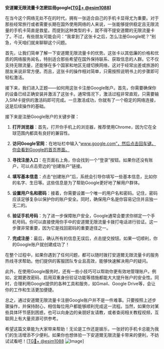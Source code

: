 **安道爾无限流量卡怎麽註冊google[[TG💪+ @esim1088](https://t.me/s/esim1088)]**

在当今这个网络无处不在的时代，拥有一张适合自己的手机卡显得尤为重要。对于那些经常旅行或者需要长期在国外使用网络的人来说，一张能够提供稳定且无限流量的手机卡简直是救星。而提到这种类型的卡，就不得不提安道爾的无限流量卡了。不过，有些朋友可能会问：“我拿到了这张卡之后，怎么注册Google呢？”别急，今天咱们就来聊聊这个问题。

首先，让我们简单了解一下安道爾无限流量卡的优势。这张卡以其低廉的价格和优质的网络服务闻名，特别适合那些希望在国外保持联系、获取信息的人群。它不仅支持无限流量，还能够在多个国家和地区无缝切换网络，这对于经常出差或旅游的朋友来说非常方便。而且，这张卡的操作相对简单，只需按照说明书上的步骤即可轻松激活。

接下来，我们进入正题——如何用这张卡注册Google账户。首先，你需要确保你的设备已经正确安装并激活了这张卡。通常情况下，激活过程非常直观，只需要输入SIM卡提供的激活码即可完成。一旦激活成功，你就有了一个稳定的网络连接，这是后续操作的基础。

接下来是注册Google账户的关键步骤：

1. **打开浏览器**：首先，打开你手机上的浏览器，推荐使用Chrome，因为它在全球范围内都具有良好的兼容性。
   
2. **访问Google官网**：在地址栏中输入“www.google.com”，然后点击回车键。你会看到Google的首页界面。

3. **寻找注册入口**：在页面右上角，你会找到一个“登录”按钮。如果你还没有账户，可以点击旁边的“创建账户”链接。

4. **填写基本信息**：点击“创建账户”后，系统会引导你填写一些基本信息，比如你的名字、生日等。这些信息是为了帮助Google更好地了解用户群体。

5. **设置用户名和密码**：接着，你需要设置一个唯一的用户名和密码。记住，密码应该足够复杂以保护你的账户安全。同时，确保用户名是你容易记住并且独一无二的。

6. **验证手机号码**：为了进一步保障账户安全，Google通常会要求你绑定一个手机号码。你可以直接使用你手中的安道爾无限流量卡拨打电话进行验证。这一步骤非常重要，因为它是找回密码的重要途径之一。

7. **完成注册**：最后，确认所有的信息无误后，点击提交按钮。如果一切顺利，你的Google账户就创建成功了！

在整个过程中，如果你遇到了任何问题，都可以随时拨打安道爾无限流量卡的服务热线寻求帮助。他们提供的客服团队专业且高效，能够快速解决用户的疑问。

此外，在使用Google服务时，还有一些小技巧可以帮助你更有效地管理账户。例如，定期更改密码、启用双重身份验证功能等措施都能大大提升账户的安全性。同时，合理利用Google提供的各种工具和服务，如Gmail、Google Drive等，会让你的工作和生活更加便捷。

总之，通过安道爾无限流量卡注册Google账户并不是一件难事。只要按照上述步骤操作，并保持耐心，相信每位用户都能够顺利完成这一流程。当然，如果你对某些具体环节感到困惑，也可以向身边的亲朋好友请教，或者查阅相关教程视频，互联网上有大量资源可供参考。

希望这篇文章能为大家带来帮助！无论是工作还是娱乐，一张好的手机卡总能为我们的生活增添不少便利。如果你也想体验一下安道爾无限流量卡带来的便利，不妨试试看吧！[[TG💪+ @esim1088](https://t.me/s/esim1088) ![Image](https://i.postimg.cc/4NQfJmqS/Snipaste-2025-05-13-00-14-12.png)]